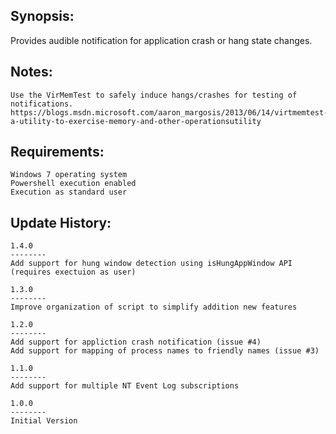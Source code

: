 
Synopsis:
-------------------------------

Provides audible notification for application crash or hang state changes.


Notes:
-------------------------------
	Use the VirMemTest to safely induce hangs/crashes for testing of notifications. 
	https://blogs.msdn.microsoft.com/aaron_margosis/2013/06/14/virtmemtest-a-utility-to-exercise-memory-and-other-operationsutility

Requirements:
-------------------------------

	Windows 7 operating system
	Powershell execution enabled
	Execution as standard user

Update History:
-------------------------------

	1.4.0
	--------
	Add support for hung window detection using isHungAppWindow API (requires exectuion as user)

	1.3.0
	--------
	Improve organization of script to simplify addition new features

	1.2.0
	--------
	Add support for appliction crash notification (issue #4)
	Add support for mapping of process names to friendly names (issue #3)

	1.1.0
	--------
	Add support for multiple NT Event Log subscriptions

	1.0.0
	--------
	Initial Version

